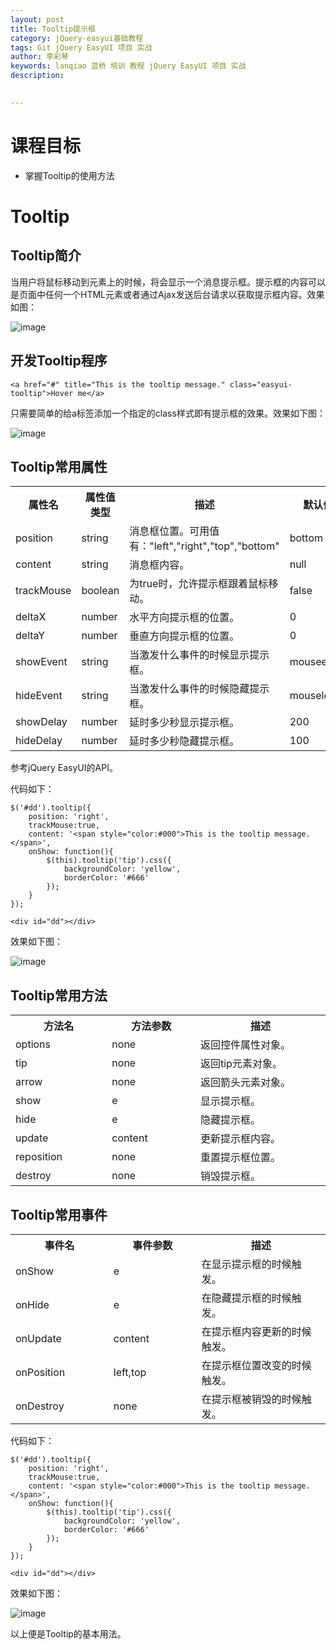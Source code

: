 ```yaml
---
layout: post  
title: Tooltip提示框    
category: jQuery-easyui基础教程  
tags: Git jQuery EasyUI 项目 实战  
author: 李彩琴  
keywords: lanqiao 蓝桥 培训 教程 jQuery EasyUI 项目 实战  
description:
  

---
```

# 课程目标

- 掌握Tooltip的使用方法


# Tooltip

## Tooltip简介

  
当用户将鼠标移动到元素上的时候，将会显示一个消息提示框。提示框的内容可以是页面中任何一个HTML元素或者通过Ajax发送后台请求以获取提示框内容。效果如图：

![image](http://i.imgur.com/XaCmQCt.png) 

## 开发Tooltip程序

```
<a href="#" title="This is the tooltip message." class="easyui-tooltip">Hover me</a>
```  

只需要简单的给a标签添加一个指定的class样式即有提示框的效果。效果如下图：

![image](http://i.imgur.com/9bQaUM9.png)

## Tooltip常用属性

<table class="table table-bordered table-striped table-condensed">
   <tr>
      <th width="200px">属性名</th>
      <th width="180px">属性值类型</th>
      <th width="650px">描述</th>
      <th>默认值</th>
   </tr>
   <tr>
      <td>position</td>
	  <td>string</td>
	  <td>消息框位置。可用值有："left","right","top","bottom"</td>
	  <td>bottom</td>
   </tr>
   <tr>
      <td>content</td> 
	  <td>string</td> 
	  <td>消息框内容。</td>
	  <td>null</td>
   </tr>
   <tr>
      <td>trackMouse</td> 
      <td>boolean</td> 
      <td>为true时，允许提示框跟着鼠标移动。</td> 
      <td>false</td>
   </tr>
   <tr>
      <td>deltaX</td> 
      <td>number</td> 
      <td>水平方向提示框的位置。</td> 
      <td>0</td>
   </tr>
   <tr>
      <td>deltaY</td> 
      <td>number</td> 
      <td>垂直方向提示框的位置。</td> 
      <td>0</td>
   </tr>
   <tr>
      <td>showEvent</td> 
      <td>string</td> 
      <td>当激发什么事件的时候显示提示框。</td> 
      <td>mouseenter</td>
   </tr>
   <tr>
      <td>hideEvent</td> 
      <td>string</td> 
      <td>当激发什么事件的时候隐藏提示框。</td> 
      <td>mouseleave</td>
   </tr>
   <tr>
      <td>showDelay</td> 
      <td>number</td> 
      <td>延时多少秒显示提示框。</td> 
      <td>200</td>
   </tr>
   <tr>
      <td>hideDelay</td> 
      <td>number</td> 
      <td>延时多少秒隐藏提示框。</td> 
      <td>100</td>
   </tr>
</table>

参考jQuery EasyUI的API。

代码如下：

```
$('#dd').tooltip({    
	position: 'right',    
	trackMouse:true,
	content: '<span style="color:#000">This is the tooltip message.</span>',    
	onShow: function(){        
		$(this).tooltip('tip').css({     
			backgroundColor: 'yellow',            
			borderColor: '#666'        
		});    
	}
});

```

```
<div id="dd"></div>
```

效果如下图：

![image](http://i.imgur.com/vzJ4ywm.png)


## Tooltip常用方法  

<table class="table table-bordered table-striped table-condensed">
   <tr>
      <th width="300px">方法名</th> 
      <th width="300px">方法参数</th> 
      <th width="600px">描述</th>
   </tr>
   <tr>
      <td>options</td> 
      <td>none</td> 
      <td>返回控件属性对象。</td>
   </tr>
   <tr>
      <td>tip</td> 
      <td>none</td> 
      <td>返回tip元素对象。</td>
   </tr>
   <tr>
      <td>arrow</td> 
      <td>none</td> 
      <td>返回箭头元素对象。</td>
   </tr>
   <tr>
      <td>show</td> 
      <td>e</td> 
      <td>显示提示框。</td>
   </tr>
   <tr>
      <td>hide</td> 
      <td>e</td> 
      <td>隐藏提示框。</td>
   </tr>
   <tr>
      <td>update</td> 
      <td>content</td> 
      <td>更新提示框内容。</td>
   </tr>   
   <tr>
      <td>reposition</td> 
      <td>none</td> 
      <td>重置提示框位置。</td>
   </tr>   
   <tr>
      <td>destroy</td> 
      <td>none</td> 
      <td>销毁提示框。</td>
   </tr>
</table>  


## Tooltip常用事件

<table class="table table-bordered table-striped table-condensed">
   <tr>
      <th width="300px">事件名</th>
	  <th width="300px">事件参数</th>
	  <th width="600px">描述</th>
   </tr>
   <tr>
      <td>onShow</td>
	  <td>e</td>
	  <td>在显示提示框的时候触发。</td>
   </tr>
   <tr>
      <td>onHide</td>
	  <td>e</td>
	  <td>在隐藏提示框的时候触发。</td>
   </tr>
   <tr>
      <td>onUpdate</td>
	  <td>content</td>
	  <td>在提示框内容更新的时候触发。</td>
   </tr>
   <tr>
      <td>onPosition</td>
	  <td>left,top</td>
	  <td>在提示框位置改变的时候触发。</td>
   </tr>
   <tr>
      <td>onDestroy</td>
	  <td>none</td>
	  <td>在提示框被销毁的时候触发。</td>
   </tr>
</table> 

代码如下：

```
$('#dd').tooltip({    
	position: 'right',    
	trackMouse:true,
	content: '<span style="color:#000">This is the tooltip message.</span>',    
	onShow: function(){        
		$(this).tooltip('tip').css({     
			backgroundColor: 'yellow',            
			borderColor: '#666'        
		});    
	}
});

```

```
<div id="dd"></div>
```

效果如下图：

![image](http://i.imgur.com/vzJ4ywm.png)


以上便是Tooltip的基本用法。





